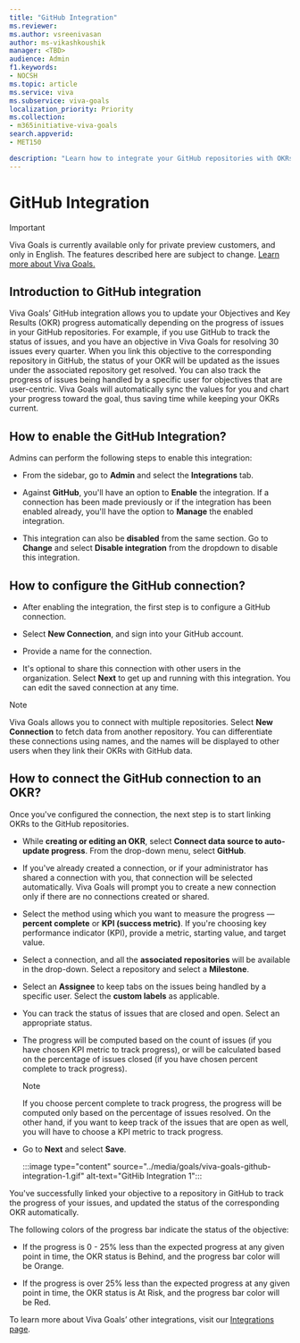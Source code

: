 ```yaml
---
title: "GitHub Integration"
ms.reviewer: 
ms.author: vsreenivasan
author: ms-vikashkoushik
manager: <TBD>
audience: Admin
f1.keywords:
- NOCSH
ms.topic: article
ms.service: viva
ms.subservice: viva-goals
localization_priority: Priority
ms.collection:  
- m365initiative-viva-goals
search.appverid:
- MET150

description: "Learn how to integrate your GitHub repositories with OKRs in Viva Goals."
---
```


# GitHub Integration

> [!IMPORTANT]
> Viva Goals is currently available only for private preview customers, and only in English. The features described here are subject to change. [Learn more about Viva Goals.](https://go.microsoft.com/fwlink/?linkid=2189933)

## Introduction to GitHub integration

Viva Goals’ GitHub integration allows you to update your Objectives and Key Results (OKR) progress automatically depending on the progress of issues in your GitHub repositories. For example, if you use GitHub to track the status of issues, and you have an objective in Viva Goals for resolving 30 issues every quarter. When you link this objective to the corresponding repository in GitHub, the status of your OKR will be updated as the issues under the associated repository get resolved. You can also track the progress of issues being handled by a specific user for objectives that are user-centric. Viva Goals will automatically sync the values for you and chart your progress toward the goal, thus saving time while keeping your OKRs current.

## How to enable the GitHub Integration?

Admins can perform the following steps to enable this integration:

- From the sidebar, go to **Admin** and select the **Integrations** tab.

- Against **GitHub**, you'll have an option to **Enable** the integration. If a connection has been made previously or if the integration has been enabled already, you'll have the option to **Manage** the enabled integration.

- This integration can also be **disabled** from the same section. Go to **Change** and select **Disable integration** from the dropdown to disable this integration.

## How to configure the GitHub connection?

- After enabling the integration, the first step is to configure a GitHub connection.

- Select **New Connection**, and sign into your GitHub account.

- Provide a name for the connection.

- It's optional to share this connection with other users in the organization. Select **Next** to get up and running with this integration. You can edit the saved connection at any time.

> [!NOTE]
> Viva Goals allows you to connect with multiple repositories. Select **New Connection** to fetch data from another repository. You can differentiate these connections using names, and the names will be displayed to other users when they link their OKRs with GitHub data.

## How to connect the GitHub connection to an OKR?

Once you've configured the connection, the next step is to start linking OKRs to the GitHub repositories.

- While **creating or editing an OKR**, select **Connect data source to auto-update progress**. From the drop-down menu, select **GitHub**.

- If you've already created a connection, or if your administrator has shared a connection with you, that connection will be selected automatically. Viva Goals will prompt you to create a new connection only if there are no connections created or shared.

- Select the method using which you want to measure the progress — **percent complete** or **KPI (success metric)**. If you're choosing key performance indicator (KPI), provide a metric, starting value, and target value.

- Select a connection, and all the **associated repositories** will be available in the drop-down. Select a repository and select a **Milestone**.

- Select an **Assignee** to keep tabs on the issues being handled by a specific user. Select the **custom labels** as applicable.

- You can track the status of issues that are closed and open. Select an appropriate status.

- The progress will be computed based on the count of issues (if you have chosen KPI metric to track progress), or will be calculated based on the percentage of issues closed (if you have chosen percent complete to track progress).

    > [!NOTE]
    > If you choose percent complete to track progress, the progress will be computed only based on the percentage of issues resolved. On the other hand, if you want to keep track of the issues that are open as well, you will have to choose a KPI metric to track progress.

- Go to **Next** and select **Save**.

    :::image type="content" source="../media/goals/viva-goals-github-integration-1.gif" alt-text="GitHib Integration 1":::

You've successfully linked your objective to a repository in GitHub to track the progress of your issues, and updated the status of the corresponding OKR automatically.

The following colors of the progress bar indicate the status of the objective:

- If the progress is 0 - 25% less than the expected progress at any given point in time, the OKR status is Behind, and the progress bar color will be Orange.

- If the progress is over 25% less than the expected progress at any given point in time, the OKR status is At Risk, and the progress bar color will be Red.

To learn more about Viva Goals’ other integrations, visit our [Integrations page](https://help.ally.io/en/collections/30526-integrations).
